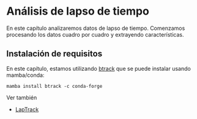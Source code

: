 # Análisis de lapso de tiempo

En este capítulo analizaremos datos de lapso de tiempo. Comenzamos procesando los datos cuadro por cuadro y extrayendo características.

## Instalación de requisitos

En este capítulo, estamos utilizando [btrack](https://github.com/quantumjot/btrack#installation) que se puede instalar usando mamba/conda:

```
mamba install btrack -c conda-forge
```

Ver también
* [LapTrack](https://github.com/yfukai/laptrack)